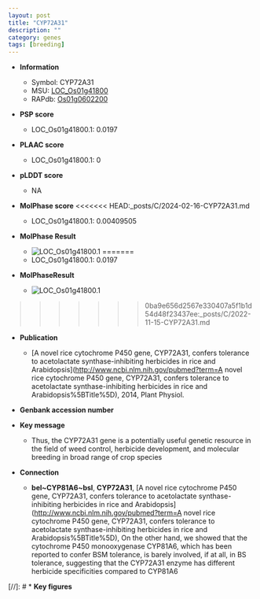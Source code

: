 ```yaml
---
layout: post
title: "CYP72A31"
description: ""
category: genes
tags: [breeding]
---
```


* **Information**  
    + Symbol: CYP72A31  
    + MSU: [LOC_Os01g41800](http://rice.plantbiology.msu.edu/cgi-bin/ORF_infopage.cgi?orf=LOC_Os01g41800)  
    + RAPdb: [Os01g0602200](http://rapdb.dna.affrc.go.jp/viewer/gbrowse_details/irgsp1?name=Os01g0602200)  

* **PSP score**  
    + LOC_Os01g41800.1: 0.0197 

* **PLAAC score**  
    + LOC_Os01g41800.1: 0 

* **pLDDT score**
    + NA


* **MolPhase score**
<<<<<<< HEAD:_posts/C/2024-02-16-CYP72A31.md
    + LOC_Os01g41800.1: 0.00409505

* **MolPhase Result**
    + ![LOC_Os01g41800.1](https://304243504.github.io/Pictures/LOC_Os01g/LOC_Os01g41800.1.png)
=======
    + LOC_Os01g41800.1: 0.0197

* **MolPhaseResult**
    + ![LOC_Os01g41800.1](https://ricepsp.github.io/pictures/LOC_Os01g/LOC_Os01g41800.1.png)
>>>>>>> 0ba9e656d2567e330407a5f1b1d54d48f23437ee:_posts/C/2022-11-15-CYP72A31.md

* **Publication**  
    + [A novel rice cytochrome P450 gene, CYP72A31, confers tolerance to acetolactate synthase-inhibiting herbicides in rice and Arabidopsis](http://www.ncbi.nlm.nih.gov/pubmed?term=A novel rice cytochrome P450 gene, CYP72A31, confers tolerance to acetolactate synthase-inhibiting herbicides in rice and Arabidopsis%5BTitle%5D), 2014, Plant Physiol.

* **Genbank accession number**  

* **Key message**  
    + Thus, the CYP72A31 gene is a potentially useful genetic resource in the field of weed control, herbicide development, and molecular breeding in broad range of crop species

* **Connection**  
    + __bel~CYP81A6~bsl__, __CYP72A31__, [A novel rice cytochrome P450 gene, CYP72A31, confers tolerance to acetolactate synthase-inhibiting herbicides in rice and Arabidopsis](http://www.ncbi.nlm.nih.gov/pubmed?term=A novel rice cytochrome P450 gene, CYP72A31, confers tolerance to acetolactate synthase-inhibiting herbicides in rice and Arabidopsis%5BTitle%5D), On the other hand, we showed that the cytochrome P450 monooxygenase CYP81A6, which has been reported to confer BSM tolerance, is barely involved, if at all, in BS tolerance, suggesting that the CYP72A31 enzyme has different herbicide specificities compared to CYP81A6

[//]: # * **Key figures**  


